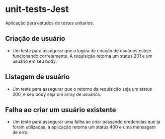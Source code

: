 # unit-tests-Jest

Aplicação para estudos de testes unitarios.

## Criação de usuário 
- Um teste para assegurar que a logica de criação de usuários esteje funcionando corretamente. 
A requisição retorna um status 201 e um usuário em seu body. 

## Listagem de usuário 
- Um teste para assegurar que o retorno da requisição seja um status 200, 
e seu body seja um array de usuários. 

## Falha ao criar um usuário existente 

- Um teste para assegurar uma falha ao criar passando credencias que ja foram utilizadas, 
a aplicação retorna um status 400 e uma mensagem de erro.
